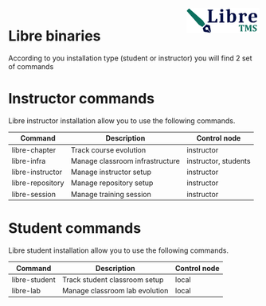 <img align="right" height="50" src="https://raw.githubusercontent.com/startxfr/libre/dev/docs/assets/logo.svg?sanitize=true">

# Libre binaries

According to you installation type (student or instructor) you will find 2 set of commands


# Instructor commands

Libre instructor installation allow you to use the following commands.

| Command              | Description                        | Control node
|----------------------|------------------------------------|-------------
| libre-chapter        | Track course evolution             | instructor
| libre-infra          | Manage classroom infrastructure    | instructor, students
| libre-instructor     | Manage instructor setup            | instructor
| libre-repository     | Manage repository setup            | instructor
| libre-session        | Manage training session            | instructor


# Student commands

Libre student installation allow you to use the following commands.

| Command              | Description                        | Control node
|----------------------|------------------------------------|-------------
| libre-student        | Track student classroom setup      | local
| libre-lab            | Manage classroom lab evolution     | local

